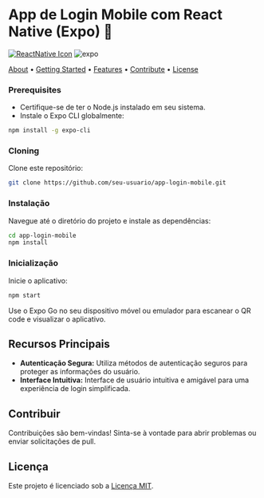# App de Login Mobile com React Native (Expo) 📱

[![ReactNative Icon](https://img.shields.io/badge/React_Native-282c34?style=for-the-badge&logo=react&logoColor=61DAFB)](https://reactnative.dev)
![expo](https://img.shields.io/badge/Expo-000020?style=for-the-badge&logo=expo)


[About](#about) • [Getting Started](#started) • [Features](#features) • [Contribute](#contribute) • [License](#license)


### Prerequisites

- Certifique-se de ter o Node.js instalado em seu sistema.
- Instale o Expo CLI globalmente:

```bash
npm install -g expo-cli
```

### Cloning

Clone este repositório:

```bash
git clone https://github.com/seu-usuario/app-login-mobile.git
```

### Instalação

Navegue até o diretório do projeto e instale as dependências:

```bash
cd app-login-mobile
npm install
```

### Inicialização

Inicie o aplicativo:

```bash
npm start
```

Use o Expo Go no seu dispositivo móvel ou emulador para escanear o QR code e visualizar o aplicativo.

## Recursos Principais

- **Autenticação Segura:** Utiliza métodos de autenticação seguros para proteger as informações do usuário.
- **Interface Intuitiva:** Interface de usuário intuitiva e amigável para uma experiência de login simplificada.

## Contribuir

Contribuições são bem-vindas! Sinta-se à vontade para abrir problemas ou enviar solicitações de pull.

## Licença

Este projeto é licenciado sob a [Licença MIT](LICENSE).
